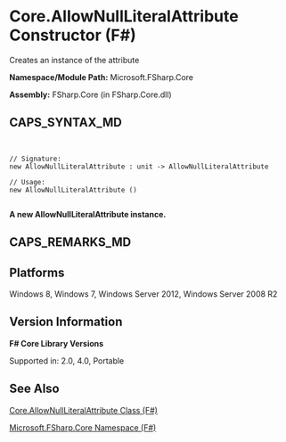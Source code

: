 # Core.AllowNullLiteralAttribute Constructor (F#)

Creates an instance of the attribute

**Namespace/Module Path:** Microsoft.FSharp.Core

**Assembly:** FSharp.Core (in FSharp.Core.dll)


## CAPS_SYNTAX_MD



```


// Signature:
new AllowNullLiteralAttribute : unit -> AllowNullLiteralAttribute

// Usage:
new AllowNullLiteralAttribute ()


```


**A new AllowNullLiteralAttribute instance.**
## CAPS_REMARKS_MD

## Platforms
Windows 8, Windows 7, Windows Server 2012, Windows Server 2008 R2


## Version Information
**F# Core Library Versions**

Supported in: 2.0, 4.0, Portable




## See Also
[Core.AllowNullLiteralAttribute Class &#40;F&#35;&#41;](Core.AllowNullLiteralAttribute+Class+%28F%23%29.md)

[Microsoft.FSharp.Core Namespace &#40;F&#35;&#41;](Microsoft.FSharp.Core+Namespace+%28F%23%29.md)

